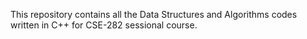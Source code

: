 This repository contains all the Data Structures and Algorithms codes written in C++ for CSE-282 sessional course.
